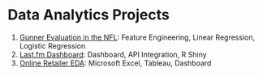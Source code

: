 # Data Analytics Projects

1. [Gunner Evaluation in the NFL](https://github.com/huntermhopkins/data-analysis-projects/tree/main/Gunner%20Evaluation): Feature Engineering, Linear Regression, Logistic Regression
2. [Last.fm Dashboard](https://github.com/huntermhopkins/data-analysis-projects/tree/main/Last.fm%20Dashboard): Dashboard, API Integration, R Shiny
3. [Online Retailer EDA](https://github.com/huntermhopkins/data-analysis-projects/tree/main/Online%20Retailer%20EDA): Microsoft Excel, Tableau, Dashboard
